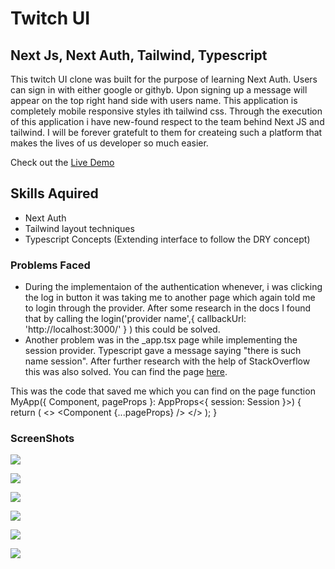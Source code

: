 # Twitch UI

## Next Js, Next Auth, Tailwind, Typescript

This twitch UI clone was built for the purpose of learning Next Auth. Users can sign in with either google or githyb. Upon signing up a message will appear on the top right hand side with users name. This application is completely mobile responsive styles ith tailwind css. Through the execution of this application i have new-found respect to the team behind Next JS and tailwind. I will be forever gratefult to them for createing such a platform that makes the lives of us developer so much easier.

Check out the [Live Demo](twitch-ui-ten.vercel.app)

## Skills Aquired

-   Next Auth
-   Tailwind layout techniques
-   Typescript Concepts (Extending interface to follow the DRY concept)

### Problems Faced

-   During the implementaion of the authentication whenever, i was clicking the log in button it was taking me to another page which again told me to login through the provider. After some research in the docs I found that by calling the login('provider name',{ callbackUrl: 'http://localhost:3000/' } ) this could be solved.
-   Another problem was in the \_app.tsx page while implementing the session provider. Typescript gave a message saying "there is such name session". After further research with the help of StackOverflow this was also solved. You can find the page [here](https://stackoverflow.com/questions/73668032/nextauth-type-error-property-session-does-not-exist-on-type).

This was the code that saved me which you can find on the page
function MyApp({ Component, pageProps }: AppProps<{ session: Session }>) {
return (
<>
<SessionProvider session={pageProps.session}>
<Navbar />
<Component {...pageProps} />
</SessionProvider>
</>
);
}

### ScreenShots

![](../../../Desktop/Screen%20Shot%202022-10-28%20at%202.24.35%20PM.png)

![](../../../Desktop/Screen%20Shot%202022-10-28%20at%202.24.55%20PM.png)

![](../../../Desktop/Screen%20Shot%202022-10-28%20at%202.25.23%20PM.png)

![](../../../Desktop/Screen%20Shot%202022-10-28%20at%202.25.39%20PM.png)

![](../../../Desktop/Screen%20Shot%202022-10-28%20at%202.26.59%20PM.png)

![](../../../Desktop/Screen%20Shot%202022-10-28%20at%202.28.29%20PM.png)

